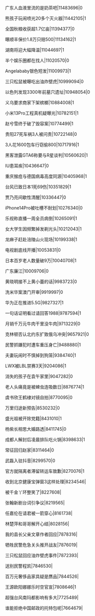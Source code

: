 广东人血液里流的是奶茶吧|11483696|0

熊孩子玩闹喷光20多个灭火器|11442105|1

全国秋粮收获超1.7亿亩|11394377|0

曝顺丰保价1.8万只赔500|11134162|1

湖南将迎大幅降温|11044697|1

半个娱乐圈都在找人|11020570|0

Angelababy银色短发|11009973|1

三只松鼠被曝吃出油炸壁虎|10999094|0

以色列发现3300年前墓穴遗址|10948054|0

义乌要求商家下架槟榔|10884008|1

小米13Pro工程真机疑曝光|10782151|1

赵兮雪终于破了毁容案|10774499|1

贵阳27死车祸3人被问责|10722148|0

3人花1600包车行窃偷800|10717916|1

黑客泄露GTA6称要与R星谈判|10560620|1

IU患耳疾|10436647|0

重庆猴痘与德国病毒高度同源|10405968|1

台风已致日本1死69伤|10351829|1

贾乃亮间歇性清醒|10336447|0

iPhone14Pro被吐槽不耐划|10276340|0

乐视称直播一周全员病倒|10265091|1

女大学生因频繁掉发剃光头|10212043|1

龙麻子赶赴涪陵山火现场|10199338|1

电视剧底线开播|10053831|0

日本百岁老人数量破9万|10040708|1

广东廉江|10009706|0

黄晓明接不上黄小蕾的话|9983723|0

洗米华案澳门开审|9919997|0

华为正在推进5.5G|9827327|1

一句话证明看过请回答1988|9787594|1

月销千万元牛肉干里没牛肉|9713229|0

克林顿否认北约东扩致俄乌冲突|9657921|0

民警抓嫌犯时遭车重压身亡|9488880|1

夫妻玩闹时不慎掉到狗笼|9384740|1

LWX被LBL禁赛3天|9204086|1

消失的孩子在袁午家里|9047282|0

老人头痛竟是被蜱虫连吸数日|8876774|1

虞书欣王鹤棣对镜自拍|8770095|0

万里归途新预告|8530232|0

盛光祖被开除党籍|8431010|1

杨紫长相思大婚路透|8411745|0

成都人解封后凌晨排队吃火锅|8398633|1

常征回归赵家|8311464|0

武磊入驻抖音|8299570|0

官方就隔离者滞留转运车致歉|8270076|1

收到北京健康宝弹窗3这样处理|8234546|

被千金丫环整笑了|8227608|

张翰新剧台词引争议|8219565|

任嘉伦在请君被一箭穿心|8161738|

林楚萍和哥哥解开心结|8028156|

我的县长父亲文章作者回应|7878316|

牺牲民警危急关头推开战友|7876019|

三只松鼠回应油炸壁虎事件|7872393|

送别民警程凯|7846530|

百万元奢侈品家具疑是赝品|7844526|

王源欧阳娜娜乐时空官宣|7808646|1

超强台风南玛都影响有多大|7725489|

谁能拒绝中国邮政的托特包呢|7664679|


